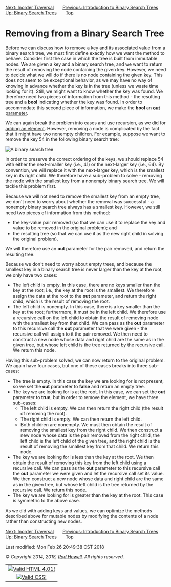 <div class="NAVBAR">

[Next: Inorder
Traversal](/~rhowell/DataStructures/redirect/inorder-traversal)      
[Previous: Introduction to Binary Search
Trees](/~rhowell/DataStructures/redirect/bst-intro)       [Up: Binary
Search Trees](/~rhowell/DataStructures/redirect/binary-search-trees)
      [Top](/~rhowell/DataStructures/)

</div>

# Removing from a Binary Search Tree

Before we can discuss how to remove a key and its associated value from
a binary search tree, we must first define exactly how we want the
method to behave. Consider first the case in which the tree is built
from immutable nodes. We are given a key and a binary search tree, and
we want to return the result of removing the node containing the given
key. However, we need to decide what we will do if there is no node
containing the given key. This does not seem to be exceptional behavior,
as we may have no way of knowing in advance whether the key is in the
tree (unless we waste time looking for it). Still, we might want to know
whether the key was found. We therefore need two pieces of information
from this method - the resulting tree and a **bool** indicating whether
the key was found. In order to accommodate this second piece of
information, we make the **bool** an [**out**
parameter](/~rhowell/DataStructures/redirect/out-ref).

We can again break the problem into cases and use recursion, as we did
for [adding an element](/~rhowell/DataStructures/redirect/bst-intro).
However, removing a node is complicated by the fact that it might have
two nonempty children. For example, suppose we want to remove the key 54
in the following binary search tree:

![A binary search tree](binary-search-tree-ex.jpg)

In order to preserve the correct ordering of the keys, we should replace
54 with either the next-smaller key (i.e., 41) or the next-larger key
(i.e., 64). By convention, we will replace it with the next-larger key,
which is the smallest key in its right child. We therefore have a
sub-problem to solve - removing the node with the smallest key from a
nonempty binary search tree. We will tackle this problem first.

Because we will not need to remove the smallest key from an empty tree,
we don't need to worry about whether the removal was successful - a
nonempty binary search tree always has a smallest key. However, we still
need two pieces of information from this method:

  - the key-value pair removed (so that we can use it to replace the key
    and value to be removed in the original problem); and
  - the resulting tree (so that we can use it as the new right child in
    solving the original problem).

We will therefore use an **out** parameter for the pair removed, and
return the resulting tree.

Because we don't need to worry about empty trees, and because the
smallest key in a binary search tree is never larger than the key at the
root, we only have two cases:

  - The left child is empty. In this case, there are no keys smaller
    than the key at the root; i.e., the key at the root is the smallest.
    We therefore assign the data at the root to the **out** parameter,
    and return the right child, which is the result of removing the
    root.
  - The left child is nonempty. In this case, there is a key smaller
    than the key at the root; furthermore, it must be in the left child.
    We therefore use a recursive call on the left child to obtain the
    result of removing node with the smallest key from that child. We
    can pass as the **out** parameter to this recursive call the **out**
    parameter that we were given - the recursive call will assign to it
    the pair removed. We then need to construct a new node whose data
    and right child are the same as in the given tree, but whose left
    child is the tree returned by the recursive call. We return this
    node.

Having this sub-problem solved, we can now return to the original
problem. We again have four cases, but one of these cases breaks into
three sub-cases:

  - The tree is empty. In this case the key we are looking for is not
    present, so we set the **out** parameter to **false** and return an
    empty tree.
  - The key we are looking for is at the root. In this case, we can set
    the **out** parameter to **true**, but in order to remove the
    element, we have three sub-cases:
      - The left child is empty. We can then return the right child (the
        result of removing the root).
      - The right child is empty. We can then return the left child.
      - Both children are nonempty. We must then obtain the result of
        removing the smallest key from the right child. We then
        construct a new node whose data is the pair removed from the
        right child, the left child is the left child of the given tree,
        and the right child is the result of removing the smallest key
        from that child. We return this node.
  - The key we are looking for is less than the key at the root. We then
    obtain the result of removing this key from the left child using a
    recursive call. We can pass as the **out** parameter to this
    recursive call the **out** parameter we were given and let the
    recursive call set its value. We then construct a new node whose
    data and right child are the same as in the given tree, but whose
    left child is the tree returned by the recursive call. We return
    this node.
  - The key we are looking for is greater than the key at the root. This
    case is symmetric to the above case.

As we did with adding keys and values, we can optimize the methods
described above for mutable nodes by modifying the contents of a node
rather than constructing new nodes.

<div class="NAVBAR">

[Next: Inorder
Traversal](/~rhowell/DataStructures/redirect/inorder-traversal)      
[Previous: Introduction to Binary Search
Trees](/~rhowell/DataStructures/redirect/bst-intro)       [Up: Binary
Search Trees](/~rhowell/DataStructures/redirect/binary-search-trees)
      [Top](/~rhowell/DataStructures/)

</div>

<span class="small">Last modified: Mon Feb 26 20:49:38 CST 2018</span>

<span class="small">*© Copyright 2014, 2018, [Rod Howell](/~rhowell/).
All rights reserved.*</span>

|                                                                                            |
| :----------------------------------------------------------------------------------------: |
| [![Valid HTML 4.01\!](/~rhowell/valid-html401.gif)](http://validator.w3.org/check/referer) |
|   [![Valid CSS\!](/~howell/vcss.gif)](http://jigsaw.w3.org/css-validator/check/referer)    |
